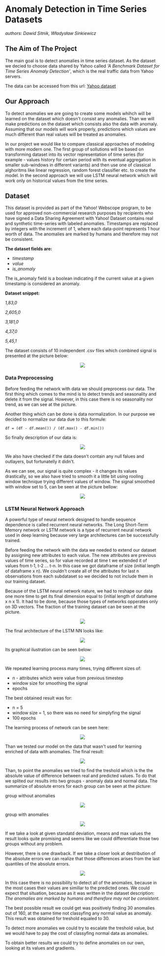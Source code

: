 # Anomaly Detection in Time Series Datasets
*authors: Dawid Sitnik, Władysław Sinkiewicz*

## The Aim of The Project
The main goal is to detect anomalies in time series dataset. As the dataset we decied to choose data shared by Yahoo called *'A Benchmark Dataset for Time Series Anomaly Detection'*, which is the real traffic data from Yahoo servers. 

The data can be accessed from this url:
[Yahoo dataset](https://yahooresearch.tumblr.com/post/114590420346/a-benchmark-dataset-for-time-series-anomaly?fbclid=IwAR31SaUo48kFzUCeYPFDfVGRKyqYPW3vmY0XDuci7uIYM-XrrW86QXGerrY)

## Our Approach
To detect anomalies we are going to create some models whihch will be learned on the dataset which doesn't consist any anomalies. Than we will make predictions on the dataset which consists also the data with anomaly. Assuming that our models will work properly, predictions which values are much different than real values will be treated as anomalies.

In our project we would like to compare classical approaches of modeling with more modern one. The first group of sollutions will be based on transforming dataset into its vector representation of time series (for example - values history for certain period with its eventual aggregation in smaller sub-windows in different variants) and then use one of classical alghoritms like linear regression, random forest classifier etc. to create the model. In the second approach we will use LSTM neural network which will work only on historical values from the time series.

## Dataset
This dataset is provided as part of the Yahoo! Webscope program, to be used for approved non-commercial research purposes by recipients who have signed a Data Sharing Agreement with Yahoo! Dataset contains real and synthetic time-series with labeled anomalies. Timestamps are replaced by integers with the increment of 1, where each data-point represents 1 hour worth of data. The anomalies are marked by humans and therefore may not be consistent.

**The dataset fields are:**
* *timestamp*
* *value*
* *is_anomaly*
    
The is_anomaly field is a boolean indicating if the current value at a given timestamp is considered an anomaly.

**Dataset snippet:**

*1,83,0*

*2,605,0*

*3,181,0*

*4,37,0*

*5,45,1*

The dataset consists of 10 independent .csv files which combined signal is presented at the picture below: 
<p align="center">
  <img src = "https://i.imgur.com/FGLEwGT.png"/>
</p>

### Data Preprocessing
Before feeding the network with data we should preprocess our data. The first thing which comes to the mind is to detect trends and seasonality and delete it from the signal. However, in this case there is no seasonality nor trend, as we can see at the picture. 

Another thing which can be done is data normalization. In our purpose we decided to normalize our data due to this formule:
```
df = (df - df.mean()) / (df.max() - df.min())
```
So finally description of our data is:
<p align="center">
  <img src = "https://imgur.com/5d2GGWd.png"/>
</p>

We also have checked if the data doesn't contain any null falues and outlayers, but fortunatelly it didn't.

As we can see, our signal is quite complex - it changes its values drastically, so we also have tried to smooth it a little bit using rooling window technique trying different values of window. The signal smoothed with window set to 5, can be seen at the picture bellow:

<p align="center">
  <img src = "https://imgur.com/G9gw5w4.png"/>
</p>

### LSTM Neural Network Approach
A powerful type of neural network designed to handle sequence dependence is called recurrent neural networks. The Long Short-Term Memory network or LSTM network is a type of recurrent neural network used in deep learning because very large architectures can be successfully trained.

Before feeding the network with the data we needed to extend our dataset by assigning new attributes to each value. The new attributes are previous values of time series, so for value recorded at time t we extended it of values from t-1, t-2 ... t-n. In this case we got dataframe of size (initial length of dataframe x n). We couldn't create all of the attributes for last n observations from each subdataset so we decided to not include them in our training dataset. 

Because of the LSTM neural network nature, we had to reshape our data one more time to get its final dimension equal to (initial length of dataframe x n x 1). It had to be done, because those types of networks opperates only on 3D vectors. The fraction of the training dataset can be seen at the picture.

<p align="center">
  <img src = "https://imgur.com/kT1A5pH.png"/>
</p>

The final architecture of the LSTM NN looks like:
<p align="center">
  <img src = "https://imgur.com/oK2PkrI.png"/>
</p>

Its graphical ilustration can be seen below:
<p align="center">
  <img src = "https://imgur.com/339bam0.png"/>
</p>

We repeated learning process many times, trying different sizes of:
* n - attributes which were value from previous timestep
* window size for smoothing the signal
* epochs 

The best obtained result was for:
* n = 5
* window size = 1, so there was no need for simplyfing the signal
* 100 epochs

The learning process of network can be seen here:
<p align="center">
  <img src = "https://imgur.com/EhXDPQB.png"/>
</p>

Than we tested our model on the data that wasn't used for learning enriched of data with anomalies. The final result:
<p align="center">
  <img src = "https://imgur.com/KllWyqt.png"/>
</p>

Than, to point the anomalies we tried to find the treshold which is the the absolute value of difference between real and predicted values. To do that we splited our results into two groups - anomaly data and normal data. The summarize of absolute errors for each group can be seen at the picture:

group without anomalies
<p align="center">
  <img src = "https://imgur.com/F6gOrQT.png"/>
</p>

group with anomalies
<p align="center">
  <img src = "https://imgur.com/znyw1Up.png"/>
</p>

If we take a look at given standatd deviation, means and max values the result looks quite promising and seems like we could differentiate those two groups without any problem. 

However, there is one drawback. If we take a closer look at destribution of the absolute errors we can realize that those differences arises from the last quantiles of the absolute errors.
<p align="center">
  <img src = "https://imgur.com/rr2esUq.png"/>
</p>

In this case there is no possibility to detect all of the anomalies, because in the most cases their values are simillar to the predicted ones. We could expect that situation, because as it was written in the dataset description: *The anomalies are marked by humans and therefore may not be consistent.* 

The best possible result we could get was positively finding 30 anomalies out of 160, at the same time not classyfing any normal value as anomaly. This result was obtained for treshold equaled to 30. 

To detect more anomalies we could try to escalate the treshold value, but we would have to pay the cost of classyfing normal data as anomalies. 

To obtain better results we could try to define anomalies on our own, looking at its values and gradients. 
